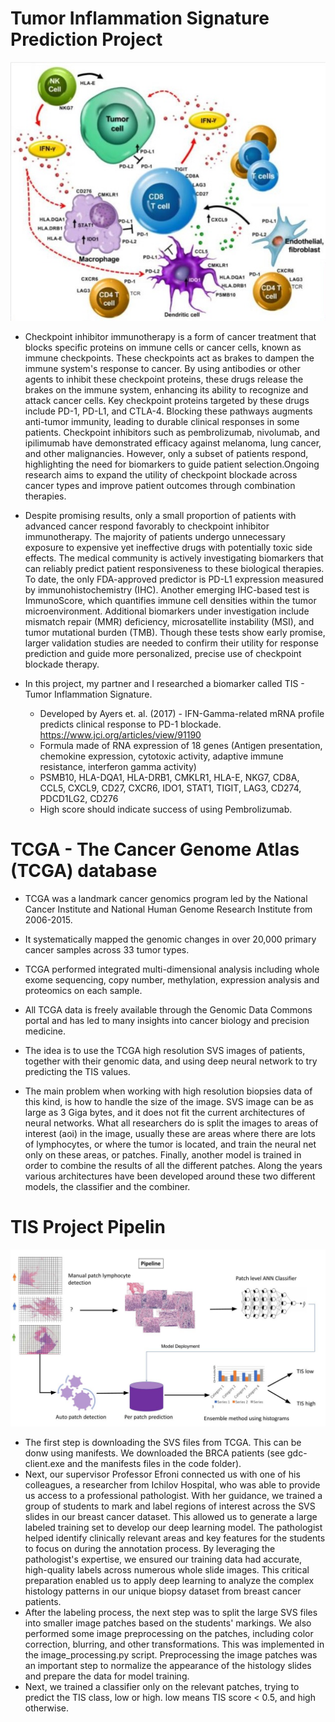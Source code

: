 # Tumor Inflammation Signature Prediction Project
![TIS](data/TIS.jpg)
* Checkpoint inhibitor immunotherapy is a form of cancer treatment that blocks specific proteins on immune cells or cancer cells, known as immune checkpoints. These checkpoints act as brakes to dampen the
  immune system's response to cancer. By using antibodies or other agents to inhibit these checkpoint proteins, these drugs release the brakes on the immune system, enhancing its ability to recognize and attack
  cancer cells. Key checkpoint proteins targeted by these drugs include PD-1, PD-L1, and CTLA-4. Blocking these pathways augments anti-tumor immunity, leading to durable clinical responses in some patients.
  Checkpoint inhibitors such as pembrolizumab, nivolumab, and ipilimumab have demonstrated efficacy against melanoma, lung cancer, and other malignancies. However, only a subset of patients respond, highlighting
  the need for biomarkers to guide patient selection.Ongoing research aims to expand the utility of checkpoint blockade across cancer types and improve patient outcomes through combination therapies.

* Despite promising results, only a small proportion of patients with advanced cancer respond favorably to checkpoint inhibitor immunotherapy. The majority of patients undergo unnecessary exposure to expensive
  yet ineffective drugs with potentially toxic side effects. The medical community is actively investigating biomarkers that can reliably predict patient responsiveness to these biological therapies. To date,
  the only FDA-approved predictor is PD-L1 expression measured by immunohistochemistry (IHC). Another emerging IHC-based test is ImmunoScore, which quantifies immune cell densities within the tumor
  microenvironment. Additional biomarkers under investigation include mismatch repair (MMR) deficiency, microsatellite instability (MSI), and tumor mutational burden (TMB). Though these tests show early promise,
  larger validation studies are needed to confirm their utility for response prediction and guide more personalized, precise use of checkpoint blockade therapy.

* In this project, my partner and I researched a biomarker called TIS - Tumor Inflammation Signature.
  + Developed by Ayers et. al. (2017) - IFN-Gamma-related mRNA profile predicts clinical response to PD-1 blockade. https://www.jci.org/articles/view/91190
  + Formula made of RNA expression of 18 genes (Antigen presentation, chemokine expression, cytotoxic activity, adaptive immune resistance, interferon gamma activity)
  + PSMB10, HLA-DQA1, HLA-DRB1, CMKLR1, HLA-E, NKG7, CD8A, CCL5, CXCL9, CD27, CXCR6, IDO1, STAT1, TIGIT, LAG3, CD274, PDCD1LG2, CD276
  + High score should indicate success of using Pembrolizumab.

# TCGA - The Cancer Genome Atlas (TCGA) database

* TCGA was a landmark cancer genomics program led by the National Cancer Institute and National Human Genome Research Institute from 2006-2015. 
* It systematically mapped the genomic changes in over 20,000 primary cancer samples across 33 tumor types.
* TCGA performed integrated multi-dimensional analysis including whole exome sequencing, copy number, methylation, expression analysis and proteomics on each sample.
* All TCGA data is freely available through the Genomic Data Commons portal and has led to many insights into cancer biology and precision medicine. 

* The idea is to use the TCGA high resolution SVS images of patients, together with their genomic data, and using deep neural network to try predicting the TIS values.
* The main problem when working with high resolution biopsies data of this kind, is how to handle the size of the image. SVS image can be as large as 3 Giga bytes, and it does not fit the current architectures of
  neural networks. What all researchers do is split the images to areas of interest (aoi) in the image, usually these are areas where there are lots of lymphocytes, or where the tumor is located, and train the neural net only on these areas, or patches. Finally, another model is trained in order to combine the results of all the different patches. Along the years various architectures have been developed around these
  two different models, the classifier and the combiner.

# TIS Project Pipelin
![TIS flow](data/TISflow.jpg)
* The first step is downloading the SVS files from TCGA. This can be donw using manifests. We downloaded the BRCA patients (see gdc-client.exe and the manifests files in the code folder).
* Next, our supervisor Professor Efroni connected us with one of his colleagues, a researcher from Ichilov Hospital, who was able to provide us access to a professional pathologist. With her guidance, we trained a group of students to mark and label regions of interest across the SVS slides in our breast cancer dataset. This allowed us to generate a large labeled training set to develop our deep learning model. The pathologist helped identify clinically relevant areas and key features for the students to focus on during the annotation process. By leveraging the pathologist's expertise, we ensured our training data had accurate, high-quality labels across numerous whole slide images. This critical preparation enabled us to apply deep learning to analyze the complex histology patterns in our unique biopsy dataset from breast cancer patients.
* After the labeling process, the next step was to split the large SVS files into smaller image patches based on the students' markings. We also performed some image preprocessing on the patches, including color correction, blurring, and other transformations. This was implemented in the image_processing.py script. Preprocessing the image patches was an important step to normalize the appearance of the histology slides and prepare the data for model training.
* Next, we trained a classifier only on the relevant patches, trying to predict the TIS class, low or high. low means TIS score < 0.5, and high otherwise.